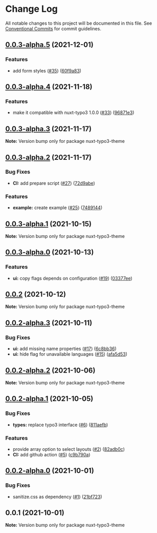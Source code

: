 # Change Log

All notable changes to this project will be documented in this file.
See [Conventional Commits](https://conventionalcommits.org) for commit guidelines.

## [0.0.3-alpha.5](https://github.com/macopedia/nuxt-typo3-theme/compare/v0.0.3-alpha.4...v0.0.3-alpha.5) (2021-12-01)


### Features

* add form styles ([#35](https://github.com/macopedia/nuxt-typo3-theme/issues/35)) ([60f9a83](https://github.com/macopedia/nuxt-typo3-theme/commit/60f9a83709e10f409d25afdcccabd5df75be9b2f))





## [0.0.3-alpha.4](https://github.com/macopedia/nuxt-typo3-theme/compare/v0.0.3-alpha.3...v0.0.3-alpha.4) (2021-11-18)


### Features

* make it compatible with nuxt-typo3 1.0.0 ([#33](https://github.com/macopedia/nuxt-typo3-theme/issues/33)) ([96871e3](https://github.com/macopedia/nuxt-typo3-theme/commit/96871e3a5f43258053bb1830b33ae07b80d3c3d4))





## [0.0.3-alpha.3](https://github.com/macopedia/nuxt-typo3-theme/compare/v0.0.3-alpha.2...v0.0.3-alpha.3) (2021-11-17)

**Note:** Version bump only for package nuxt-typo3-theme





## [0.0.3-alpha.2](https://github.com/macopedia/nuxt-typo3-theme/compare/v0.0.3-alpha.1...v0.0.3-alpha.2) (2021-11-17)


### Bug Fixes

* **CI:** add prepare script ([#27](https://github.com/macopedia/nuxt-typo3-theme/issues/27)) ([72d9abe](https://github.com/macopedia/nuxt-typo3-theme/commit/72d9abee5690113885e36cf5360c7069f787d908))


### Features

* **example:** create example ([#25](https://github.com/macopedia/nuxt-typo3-theme/issues/25)) ([7489144](https://github.com/macopedia/nuxt-typo3-theme/commit/74891445d6182dbfed42caa92c96e6ca372e7b2c))





## [0.0.3-alpha.1](https://github.com/macopedia/nuxt-typo3-theme/compare/v0.0.3-alpha.0...v0.0.3-alpha.1) (2021-10-15)

**Note:** Version bump only for package nuxt-typo3-theme





## [0.0.3-alpha.0](https://github.com/macopedia/nuxt-typo3-theme/compare/v0.0.2...v0.0.3-alpha.0) (2021-10-13)


### Features

* **ui:** copy flags depends on configuration ([#19](https://github.com/macopedia/nuxt-typo3-theme/issues/19)) ([03377ee](https://github.com/macopedia/nuxt-typo3-theme/commit/03377ee47f187949d1f35d971a963aec90888bfa))





## [0.0.2](https://github.com/macopedia/nuxt-typo3-theme/compare/v0.0.2-alpha.3...v0.0.2) (2021-10-12)

**Note:** Version bump only for package nuxt-typo3-theme





## [0.0.2-alpha.3](https://github.com/macopedia/nuxt-typo3-theme/compare/v0.0.2-alpha.2...v0.0.2-alpha.3) (2021-10-11)


### Bug Fixes

* **ui:** add missing name properties ([#17](https://github.com/macopedia/nuxt-typo3-theme/issues/17)) ([6c8bb36](https://github.com/macopedia/nuxt-typo3-theme/commit/6c8bb3632bf0c7bc9b068f0897816c1db7cb1c5a))
* **ui:** hide flag for unavailable languages ([#15](https://github.com/macopedia/nuxt-typo3-theme/issues/15)) ([afa5d53](https://github.com/macopedia/nuxt-typo3-theme/commit/afa5d53b7b0b58bbee33e0b3ba8745461c9ab387))





## [0.0.2-alpha.2](https://github.com/macopedia/nuxt-typo3-theme/compare/v0.0.2-alpha.1...v0.0.2-alpha.2) (2021-10-06)

**Note:** Version bump only for package nuxt-typo3-theme





## [0.0.2-alpha.1](https://github.com/macopedia/nuxt-typo3-theme/compare/v0.0.2-alpha.0...v0.0.2-alpha.1) (2021-10-05)


### Bug Fixes

* **types:** replace typo3 interface ([#6](https://github.com/macopedia/nuxt-typo3-theme/issues/6)) ([811aefb](https://github.com/macopedia/nuxt-typo3-theme/commit/811aefbeafdab06ffafd90946dc17c7ab2e37ff7))


### Features

* provide array option to select layouts ([#2](https://github.com/macopedia/nuxt-typo3-theme/issues/2)) ([82adb0c](https://github.com/macopedia/nuxt-typo3-theme/commit/82adb0cb91dd633c94bde9ec00b8152f6ac5e2d6))
* **CI:** add github action ([#5](https://github.com/macopedia/nuxt-typo3-theme/issues/5)) ([c9b790a](https://github.com/macopedia/nuxt-typo3-theme/commit/c9b790aa235d53b9b84b43c205db2c6885a171db))





## [0.0.2-alpha.0](https://github.com/macopedia/nuxt-typo3-theme/compare/v0.0.1...v0.0.2-alpha.0) (2021-10-01)


### Bug Fixes

* sanitize.css as dependency ([#1](https://github.com/macopedia/nuxt-typo3-theme/issues/1)) ([21bf723](https://github.com/macopedia/nuxt-typo3-theme/commit/21bf7230a960e3fddb28caeb1a630bcf5454e346))





## 0.0.1 (2021-10-01)

**Note:** Version bump only for package nuxt-typo3-theme
